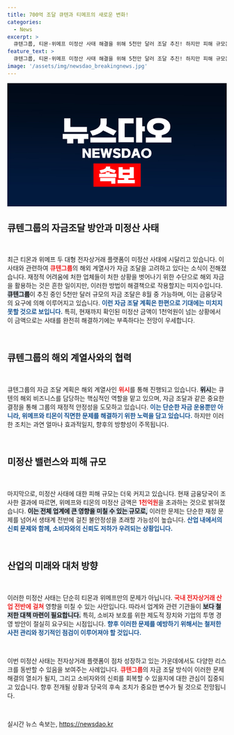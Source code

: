 ```yaml
---
title: 700억 조달 큐텐과 티메프의 새로운 변화!
categories:
  - News
excerpt: >
  큐텐그룹, 티몬·위메프 미정산 사태 해결을 위해 5천만 달러 조달 추진! 하지만 피해 규모는 여전히 1천억원 넘는 상황... 과연 해법은? 클릭해 자세한 소식을 확인하세요!
feature_text: >
  큐텐그룹, 티몬·위메프 미정산 사태 해결을 위해 5천만 달러 조달 추진! 하지만 피해 규모는 여전히 1천억원 넘는 상황... 과연 해법은? 클릭해 자세한 소식을 확인하세요!
image: '/assets/img/newsdao_breakingnews.jpg'
---
```


<p><img src="/assets/img/newsdao_breakingnews.jpg" alt="cryptoinkorea 속보" /></p>

<h2 data-ke-size="size26">큐텐그룹의 자금조달 방안과 미정산 사태</h2>

<p data-ke-size="size16">&nbsp;</p>

<p data-ke-size="size16">최근 티몬과 위메프 두 대형 전자상거래 플랫폼이 미정산 사태에 시달리고 있습니다. 이 사태와 관련하여 <b><span style="color: #ee2323;">큐텐그룹</span></b>의 해외 계열사가 자금 조달을 고려하고 있다는 소식이 전해졌습니다. 재정적 어려움에 처한 업체들이 처한 상황을 벗어나기 위한 수단으로 해외 자금을 활용하는 것은 흔한 일이지만, 이러한 방법이 해결책으로 작용할지는 미지수입니다. <b><span style="background-color: #21538527;">큐텐그룹</span></b>이 추진 중인 5천만 달러 규모의 자금 조달은 8월 중 가능하며, 이는 금융당국의 요구에 의해 이루어지고 있습니다. <b><span style="color: #1a5490;">이런 자금 조달 계획은 한편으로 기대에는 미치지 못할 것으로 보입니다.</span></b> 특히, 현재까지 확인된 미정산 금액이 1천억원이 넘는 상황에서 이 금액으로는 사태를 완전히 해결하기에는 부족하다는 전망이 우세합니다.</p>

<p data-ke-size="size16">&nbsp;</p>

<h2 data-ke-size="size26">큐텐그룹의 해외 계열사와의 협력</h2>

<p data-ke-size="size16">&nbsp;</p>

<p data-ke-size="size16">큐텐그룹의 자금 조달 계획은 해외 계열사인 <b><span style="color: #ee2323;">위시</span></b>를 통해 진행되고 있습니다. <b><span style="background-color: #21538527;">위시</span></b>는 큐텐의 해외 비즈니스를 담당하는 핵심적인 역할을 맡고 있으며, 자금 조달과 같은 중요한 결정을 통해 그룹의 재정적 안정성을 도모하고 있습니다. <b><span style="color: #1a5490;">이는 단순한 자금 운용뿐만 아니라, 위메프와 티몬이 직면한 문제를 해결하기 위한 노력을 담고 있습니다.</span></b> 하지만 이러한 조치는 과연 얼마나 효과적일지, 향후의 방향성이 주목됩니다.</p>

<p data-ke-size="size16">&nbsp;</p>

<h2 data-ke-size="size26">미정산 밸런스와 피해 규모</h2>

<p data-ke-size="size16">&nbsp;</p>

<p data-ke-size="size16">마지막으로, 미정산 사태에 대한 피해 규모는 더욱 커지고 있습니다. 현재 금융당국이 조사한 결과에 따르면, 위메프와 티몬의 미정산 금액은 <b><span style="color: #ee2323;">1천억원</span></b>을 초과하는 것으로 밝혀졌습니다. <b><span style="background-color: #21538527;">이는 전체 업계에 큰 영향을 미칠 수 있는 규모로,</span></b> 이러한 문제는 단순한 재정 문제를 넘어서 생태계 전반에 걸친 불안정성을 초래할 가능성이 높습니다. <b><span style="color: #1a5490;">산업 내에서의 신뢰 문제와 함께, 소비자와의 신뢰도 저하가 우려되는 상황입니다.</span></b></p>

<p data-ke-size="size16">&nbsp;</p>

<h2 data-ke-size="size26">산업의 미래와 대처 방향</h2>

<p data-ke-size="size16">&nbsp;</p>

<p data-ke-size="size16">이러한 미정산 사태는 단순히 티몬과 위메프만의 문제가 아닙니다. <b><span style="color: #ee2323;">국내 전자상거래 산업 전반에 걸쳐</span></b> 영향을 미칠 수 있는 사안입니다. 따라서 업계와 관련 기관들이 <b><span style="background-color: #21538527;">보다 철저한 대책 마련이 필요합니다.</span></b> 특히, 소비자 보호를 위한 제도적 장치와 기업의 투명 경영 방안이 절실히 요구되는 시점입니다. <b><span style="color: #1a5490;">향후 이러한 문제를 예방하기 위해서는 철저한 사전 관리와 정기적인 점검이 이루어져야 할 것입니다.</span></b></p>

<p data-ke-size="size16">&nbsp;</p>

<p data-ke-size="size16">이번 미정산 사태는 전자상거래 플랫폼이 점차 성장하고 있는 가운데에서도 다양한 리스크를 동반할 수 있음을 보여주는 사례입니다. <b><span style="color: #ee2323;">큐텐그룹</span></b>의 자금 조달 방식이 이러한 문제 해결의 열쇠가 될지, 그리고 소비자와의 신뢰를 회복할 수 있을지에 대한 관심이 집중되고 있습니다. 향후 전개될 상황과 당국의 후속 조치가 중요한 변수가 될 것으로 전망됩니다.</p>

<p data-ke-size="size16">&nbsp;</p>
실시간 뉴스 속보는, <a href="https://newsdao.kr" rel="dofollow">https://newsdao.kr</a>



